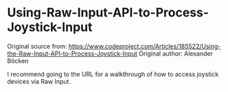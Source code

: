# Using-Raw-Input-API-to-Process-Joystick-Input
Original source from: https://www.codeproject.com/Articles/185522/Using-the-Raw-Input-API-to-Process-Joystick-Input
Original author: Alexander Böcken

I recommend going to the URL for a walkthrough of how to access joystick devices via Raw Input.
